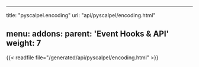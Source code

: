 
---
title: "pyscalpel.encoding"
url: "api/pyscalpel/encoding.html"

menu:
    addons:
        parent: 'Event Hooks & API'
        weight: 7
---

{{< readfile file="/generated/api/pyscalpel/encoding.html" >}}
